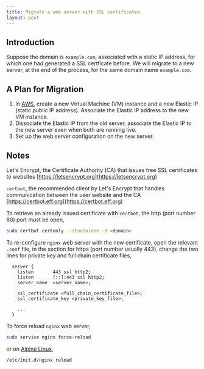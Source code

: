 ```yaml
---
title: Migrate a web server with SSL certificates
layout: post
---
```


## Introduction
Suppose the domain is `example.com`, associated with a static IP address, for which one had generated a SSL certficate before. We will migrate to a new server, at the end of the process, for the same domain name `example.com`.

## A Plan for Migration
1. In [AWS](https://aws.amazon.com), create a new Virtual Machine (VM) instance and a new Elastic IP (static public IP address). Associate the Elastic IP address to the new VM instance.
2. Dissociate the Elastic IP from the old server, associate the Elastic IP to the new server even when both are running live.
3. Set up the web server configuration on the new server.

## Notes
Let's Encrypt, the Certificate Authority (CA) that issues free SSL certificates to websites
[https://letsencrypt.org](https://letsencrypt.org)

`certbot`, the recommended client by Let's Encrypt that handles communication between the user website and the CA
[https://certbot.eff.org](https://certbot.eff.org)

To retrieve an already issued certificate with `certbot`, the http (port number 80) port must be open,

```sh
sudo certbot certonly --standalone -d <domain>
```

To re-configure `nginx` web server with the new certificate, open the relevant `.conf` file, in the section for https (port number usually 443), change the two lines for private key and full chain certificate files,

```
  server {
    listen       443 ssl http2;
    listen       [::]:443 ssl http2;
    server_name  <server_name>;

    ssl_certificate <full_chain_certificate_file>;
    ssl_certificate_key <private_key_file>;

    ...
  }
```

To force reload `nginx` web server,

```sh
sudo service nginx force-reload
```

or on [Alpine Linux](https://www.alpinelinux.org),

```sh
/etc/init.d/nginx reload
```
